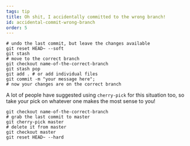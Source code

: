 ```yaml
---
tags: tip
title: Oh shit, I accidentally committed to the wrong branch!
id: accidental-commit-wrong-branch
order: 5
---
```


```git
# undo the last commit, but leave the changes available
git reset HEAD~ --soft
git stash
# move to the correct branch
git checkout name-of-the-correct-branch
git stash pop
git add . # or add individual files
git commit -m "your message here";
# now your changes are on the correct branch
```

A lot of people have suggested using `cherry-pick` for this situation too, so take your pick on whatever one makes the most sense to you!

```git
git checkout name-of-the-correct-branch
# grab the last commit to master
git cherry-pick master
# delete it from master
git checkout master
git reset HEAD~ --hard
```